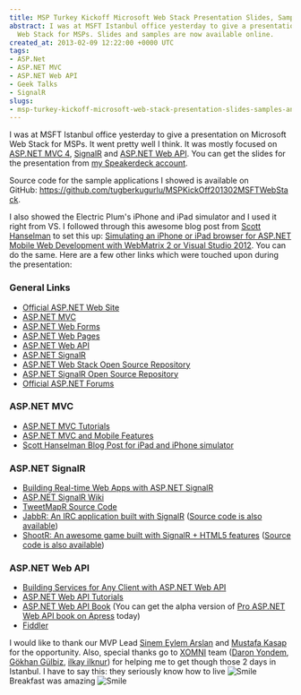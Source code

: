 ```yaml
---
title: MSP Turkey Kickoff Microsoft Web Stack Presentation Slides, Samples and Links
abstract: I was at MSFT Istanbul office yesterday to give a presentation on Microsoft
  Web Stack for MSPs. Slides and samples are now available online.
created_at: 2013-02-09 12:22:00 +0000 UTC
tags:
- ASP.Net
- ASP.NET MVC
- ASP.NET Web API
- Geek Talks
- SignalR
slugs:
- msp-turkey-kickoff-microsoft-web-stack-presentation-slides-samples-and-links
---
```


<p>I was at MSFT Istanbul office yesterday to give a presentation on Microsoft Web Stack for MSPs. It went pretty well I think. It was mostly focused on <a href="http://asp.net/mvc">ASP.NET MVC 4</a>, <a href="http://signalr.net">SignalR</a> and <a href="http://www.asp.net/web-api">ASP.NET Web API</a>. You can get the slides for the presentation from <a href="https://speakerdeck.com/tourismgeek">my Speakerdeck account</a>.</p>
<script class="speakerdeck-embed" data-id="3cf9ff4053e70130e3bd12313d091534" data-ratio="1.77777777777778" src="//speakerdeck.com/assets/embed.js"></script>
<p>Source code for the sample applications I showed is available on GitHub:&nbsp;<a title="https://github.com/tugberkugurlu/MSPKickOff201302MSFTWebStack" href="https://github.com/tugberkugurlu/MSPKickOff201302MSFTWebStack">https://github.com/tugberkugurlu/MSPKickOff201302MSFTWebStack</a>.</p>
<p>I also showed the Electric Plum's iPhone and iPad simulator and I used it right from VS. I followed through this awesome blog post from <a href="http://twitter.com/shanselman">Scott Hanselman</a> to set this up: <a href="http://www.hanselman.com/blog/SimulatingAnIPhoneOrIPadBrowserForASPNETMobileWebDevelopmentWithWebMatrix2OrVisualStudio2012.aspx">Simulating an iPhone or iPad browser for ASP.NET Mobile Web Development with WebMatrix 2 or Visual Studio 2012</a>. You can do the same. Here are a few other links which were touched upon during the presentation:</p>
<h3>General Links</h3>
<ul>
<li><a href="http://asp.net">Official ASP.NET Web Site</a> </li>
<li><a href="http://www.asp.net/mvc">ASP.NET MVC</a> </li>
<li><a href="http://asp.net/webforms">ASP.NET Web Forms</a> </li>
<li><a href="http://asp.net/web-pages">ASP.NET Web Pages</a> </li>
<li><a href="http://www.asp.net/web-api">ASP.NET Web API</a> </li>
<li><a href="http://asp.net/signalr">ASP.NET SignalR</a> </li>
<li><a href="http://aspnetwebstack.codeplex.com">ASP.NET Web Stack Open Source Repository</a> </li>
<li><a href="http://github.com/SignalR/SignalR">ASP.NET SignalR Open Source Repository</a> </li>
<li><a href="https://forums.asp.net">Official ASP.NET Forums</a></li>
</ul>
<h3>ASP.NET MVC</h3>
<ul>
<li><a href="http://www.asp.net/mvc/tutorials">ASP.NET MVC Tutorials</a> </li>
<li><a href="http://www.asp.net/mvc/tutorials/mvc-4/aspnet-mvc-4-mobile-features">ASP.NET MVC and Mobile Features</a> </li>
<li><a href="http://www.hanselman.com/blog/SimulatingAnIPhoneOrIPadBrowserForASPNETMobileWebDevelopmentWithWebMatrix2OrVisualStudio2012.aspx">Scott Hanselman Blog Post for iPad and iPhone simulator</a></li>
</ul>
<h3>ASP.NET SignalR</h3>
<ul>
<li><a href="http://channel9.msdn.com/Events/Build/2012/3-034">Building Real-time Web Apps with ASP.NET SignalR</a> </li>
<li><a href="https://github.com/SignalR/SignalR/wiki">ASP.NET SignalR Wiki</a> </li>
<li><a href="https://github.com/tugberkugurlu/TweetMapR">TweetMapR Source Code</a> </li>
<li><a href="http://jabbr.net/">JabbR: An IRC application built with SignalR</a> (<a href="https://github.com/davidfowl/JabbR">Source code is also available</a>) </li>
<li><a href="http://shootr.signalr.net/">ShootR: An awesome game built with SignalR + HTML5 features</a> (<a href="https://github.com/NTaylorMullen/ShootR">Source code is also available</a>)</li>
</ul>
<h3>ASP.NET Web API</h3>
<ul>
<li><a href="http://channel9.msdn.com/Events/Build/2012/3-036">Building Services for Any Client with ASP.NET Web API</a> </li>
<li><a href="http://www.asp.net/web-api">ASP.NET Web API Tutorials</a> </li>
<li><a href="http://www.amazon.com/gp/product/1430247258/ref=as_li_ss_tl?ie=UTF8&amp;camp=1789&amp;creative=390957&amp;creativeASIN=1430247258&amp;linkCode=as2&amp;tag=tugsblo0c-20">ASP.NET Web API Book</a> (You can get the alpha version of <a href="http://www.apress.com/9781430247258">Pro ASP.NET Web API book on Apress</a> today) </li>
<li><a href="http://www.fiddler2.com/fiddler2/">Fiddler</a></li>
</ul>
<p>I would like to thank our MVP Lead <a href="https://twitter.com/lhyfae">Sinem Eylem Arslan</a> and <a href="https://twitter.com/mustafakasap">Mustafa Kasap</a> for the opportunity. Also, special thanks go to <a href="http://www.xomni.com/">XOMNI</a> team (<a href="https://twitter.com/daronyondem">Daron Yondem</a>, <a href="https://twitter.com/gokhangulbiz">G&ouml;khan G&uuml;lbiz</a>, <a href="https://twitter.com/ilkayilknur">ilkay ilknur</a>) for helping me to get though those 2 days in Istanbul. I have to say this: they seriously know how to live <img class="wlEmoticon wlEmoticon-smile" style="border-style: none;" alt="Smile" src="http://www.tugberkugurlu.com/Content/images/Uploadedbyauthors/wlw/2013-MSP-Turkey-Kick-off-Microsoft-Web-S_8C7E/wlEmoticon-smile.png" /> Breakfast was amazing <img class="wlEmoticon wlEmoticon-smile" style="border-style: none;" alt="Smile" src="http://www.tugberkugurlu.com/Content/images/Uploadedbyauthors/wlw/2013-MSP-Turkey-Kick-off-Microsoft-Web-S_8C7E/wlEmoticon-smile.png" /></p>